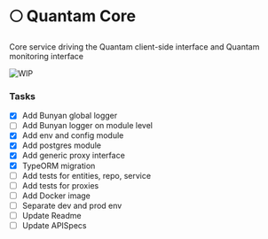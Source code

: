 # 🌕 Quantam Core
Core service driving the Quantam client-side interface and Quantam monitoring interface 

![WIP](https://img.shields.io/badge/%20%F0%9F%9A%A7%20-Work%20in%20progress-important)

### Tasks
- [x] Add Bunyan global logger
- [ ] Add Bunyan logger on module level
- [x] Add env and config module
- [x] Add postgres module
- [x] Add generic proxy interface
- [x] TypeORM migration
- [ ] Add tests for entities, repo, service
- [ ] Add tests for proxies
- [ ] Add Docker image
- [ ] Separate dev and prod env
- [ ] Update Readme
- [ ] Update APISpecs

